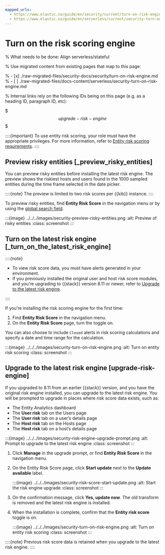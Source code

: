 ```yaml
---
mapped_urls:
  - https://www.elastic.co/guide/en/security/current/turn-on-risk-engine.html
  - https://www.elastic.co/guide/en/serverless/current/security-turn-on-risk-engine.html
---
```


# Turn on the risk scoring engine

% What needs to be done: Align serverless/stateful

% Use migrated content from existing pages that map to this page:

% - [x] ./raw-migrated-files/security-docs/security/turn-on-risk-engine.md
% - [ ] ./raw-migrated-files/docs-content/serverless/security-turn-on-risk-engine.md

% Internal links rely on the following IDs being on this page (e.g. as a heading ID, paragraph ID, etc):

$$$upgrade-risk-engine$$$

::::{important}
To use entity risk scoring, your role must have the appropriate privileges. For more information, refer to [Entity risk scoring requirements](/solutions/security/advanced-entity-analytics/entity-risk-scoring-requirements.md).
::::



## Preview risky entities [_preview_risky_entities]

You can preview risky entities before installing the latest risk engine. The preview shows the riskiest hosts and users found in the 1000 sampled entities during the time frame selected in the date picker.

::::{note}
The preview is limited to two risk scores per {{kib}} instance.
::::


To preview risky entities, find **Entity Risk Score** in the navigation menu or by using the [global search field](/explore-analyze/find-and-organize/find-apps-and-objects.md).

:::{image} ../../../images/security-preview-risky-entities.png
:alt: Preview of risky entities
:class: screenshot
:::


## Turn on the latest risk engine [_turn_on_the_latest_risk_engine]

::::{note}
* To view risk score data, you must have alerts generated in your environment.
* If you previously installed the original user and host risk score modules, and you’re upgrading to {{stack}} version 8.11 or newer, refer to [Upgrade to the latest risk engine](/solutions/security/advanced-entity-analytics/turn-on-risk-scoring-engine.md#upgrade-risk-engine).

::::


If you’re installing the risk scoring engine for the first time:

1. Find **Entity Risk Score** in the navigation menu.
2. On the **Entity Risk Score** page, turn the toggle on.

You can also choose to include `Closed` alerts in risk scoring calculations and specify a date and time range for the calculation.

:::{image} ../../../images/security-turn-on-risk-engine.png
:alt: Turn on entity risk scoring
:class: screenshot
:::


## Upgrade to the latest risk engine [upgrade-risk-engine]

If you upgraded to 8.11 from an earlier {{stack}} version, and you have the original risk engine installed, you can upgrade to the latest risk engine. You will be prompted to upgrade in places where risk score data exists, such as:

* The Entity Analytics dashboard
* The **User risk** tab on the Users page
* The **User risk** tab on a user’s details page
* The **Host risk** tab on the Hosts page
* The **Host risk** tab on a host’s details page

:::{image} ../../../images/security-risk-engine-upgrade-prompt.png
:alt: Prompt to upgrade to the latest risk engine
:class: screenshot
:::

1. Click **Manage** in the upgrade prompt, or find **Entity Risk Score** in the navigation menu.
2. On the Entity Risk Score page, click **Start update** next to the **Update available** label.

    :::{image} ../../../images/security-risk-score-start-update.png
    :alt: Start the risk engine upgrade
    :class: screenshot
    :::

3. On the confirmation message, click **Yes, update now**. The old transform is removed and the latest risk engine is installed.
4. When the installation is complete, confirm that the **Entity risk score** toggle is on.

    :::{image} ../../../images/security-turn-on-risk-engine.png
    :alt: Turn on entity risk scoring
    :class: screenshot
    :::


::::{note}
Previous risk score data is retained when you upgrade to the latest risk engine.
::::
